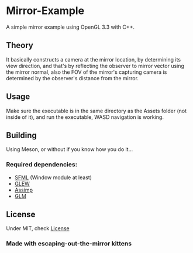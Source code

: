 # Mirror-Example
A simple mirror example using OpenGL 3.3 with C++.
## Theory
It basically constructs a camera at the mirror location, by determining its view direction, and that's by reflecting the observer to mirror vector using the mirror normal, also the FOV of the mirror's capturing camera is determined by the observer's distance from the mirror.
## Usage
Make sure the executable is in the same directory as the Assets folder (not inside of it), and run the executable, WASD navigation is working.
## Building
Using Meson, or without if you know how you do it...
### Required dependencies:
- [SFML](sfml-dev.org/) (Window module at least)
- [GLEW](http://glew.sourceforge.net/)
- [Assimp](https://github.com/assimp/assimp)
- [GLM](https://github.com/g-truc/glm)

## License 
Under MIT, check [License](./LICENSE)

### Made with escaping-out-the-mirror kittens
